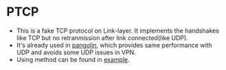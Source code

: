 # PTCP
* This is a fake TCP protocol on Link-layer. It implements the handshakes like TCP but no retranmission after link connected(like UDP).
* It's already used in [pangolin](https://github.com/xitongsys/pangolin), which provides same performance with UDP and avoids some UDP issues in VPN.
* Using method can be found in [example](https://github.com/xitongsys/ptcp/tree/master/example).

